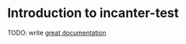 # Introduction to incanter-test

TODO: write [great documentation](http://jacobian.org/writing/what-to-write/)
